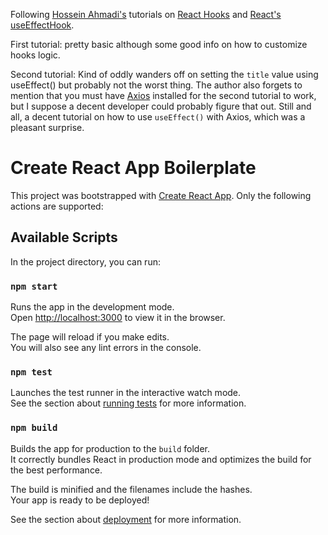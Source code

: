 Following [Hossein Ahmadi's](https://medium.com/@hossein98.ahmadi) tutorials on [React Hooks](https://medium.com/weekly-webtips/react-hooks-for-beginners-sweet-and-a-little-complex-31a1225bd2f7) and [React's useEffectHook](https://medium.com/javascript-in-plain-english/react-hooks-how-to-use-useeffect-ecea3e90d84f).

First tutorial: pretty basic although some good info on how to customize hooks logic.

Second tutorial: Kind of oddly wanders off on setting the `title` value using useEffect() but probably not the worst thing. The author also forgets to mention that you must have [Axios](https://www.npmjs.com/package/axios) installed for the second tutorial to work, but I suppose a decent developer could probably figure that out. Still and all, a decent tutorial on how to use `useEffect()` with Axios, which was a pleasant surprise.

# Create React App Boilerplate

This project was bootstrapped with [Create React App](https://github.com/facebook/create-react-app). Only the following actions are supported:

## Available Scripts

In the project directory, you can run:

### `npm start`

Runs the app in the development mode.<br />
Open [http://localhost:3000](http://localhost:3000) to view it in the browser.

The page will reload if you make edits.<br />
You will also see any lint errors in the console.

### `npm test`

Launches the test runner in the interactive watch mode.<br />
See the section about [running tests](https://facebook.github.io/create-react-app/docs/running-tests) for more information.

### `npm build`

Builds the app for production to the `build` folder.<br />
It correctly bundles React in production mode and optimizes the build for the best performance.

The build is minified and the filenames include the hashes.<br />
Your app is ready to be deployed!

See the section about [deployment](https://facebook.github.io/create-react-app/docs/deployment) for more information.
